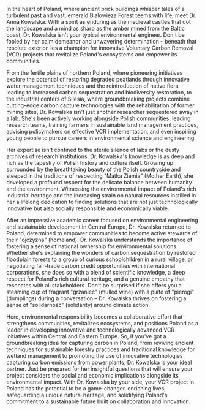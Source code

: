 In the heart of Poland, where ancient brick buildings whisper tales of a turbulent past and vast, emerald Bialowieza Forest teems with life, meet Dr. Anna Kowalska. With a spirit as enduring as the medieval castles that dot the landscape and a mind as sharp as the amber mined from the Baltic coast, Dr. Kowalska isn't your typical environmental engineer. Don't be fooled by her calm demeanor and unwavering determination – beneath that resolute exterior lies a champion for innovative Voluntary Carbon Removal (VCR) projects that revitalize Poland's ecosystems and empower its communities.

From the fertile plains of northern Poland, where pioneering initiatives explore the potential of restoring degraded peatlands through innovative water management techniques and the reintroduction of native flora, leading to increased carbon sequestration and biodiversity restoration, to the industrial centers of Silesia, where groundbreaking projects combine cutting-edge carbon capture technologies with the rehabilitation of former mining sites, Dr. Kowalska isn't just another researcher sequestered away in a lab. She's been actively working alongside Polish communities, leading research teams, training farmers in sustainable land management practices, advising policymakers on effective VCR implementation, and even inspiring young people to pursue careers in environmental science and engineering.

Her expertise isn't confined to the sterile silence of labs or the dusty archives of research institutions. Dr. Kowalska's knowledge is as deep and rich as the tapestry of Polish history and culture itself. Growing up surrounded by the breathtaking beauty of the Polish countryside and steeped in the traditions of respecting "Matka Ziemia" (Mother Earth), she developed a profound respect for the delicate balance between humanity and the environment. Witnessing the environmental impact of Poland's rich industrial heritage and the increasing strain on natural resources instilled in her a lifelong dedication to finding solutions that are not just technologically innovative but also socially responsible and economically viable.

After an impressive academic career focused on environmental engineering and sustainable development in Central Europe, Dr. Kowalska returned to Poland, determined to empower communities to become active stewards of their "ojczyzna" (homeland). Dr. Kowalska understands the importance of fostering a sense of national ownership for environmental solutions. Whether she's explaining the wonders of carbon sequestration by restored floodplain forests to a group of curious schoolchildren in a rural village, or negotiating fair-trade carbon credit opportunities with international corporations, she does so with a blend of scientific knowledge, a deep respect for Poland's rich cultural heritage, and a genuine empathy that resonates with all stakeholders. Don't be surprised if she offers you a steaming cup of fragrant "grzaniec" (mulled wine) with a plate of "pierogi" (dumplings) during a conversation – Dr. Kowalska thrives on fostering a sense of "solidarność" (solidarity) around climate action.

Here, environmental responsibility becomes a collaborative effort that strengthens communities, revitalizes ecosystems, and positions Poland as a leader in developing innovative and technologically advanced VCR initiatives within Central and Eastern Europe. So, if you've got a groundbreaking idea for capturing carbon in Poland, from reviving ancient techniques for sustainable forestry practices and traditional knowledge for wetland management to promoting the use of innovative technologies capturing carbon emissions from power plants, Dr. Kowalska is your ideal partner. Just be prepared for her insightful questions that will ensure your project considers the social and economic implications alongside its environmental impact. With Dr. Kowalska by your side, your VCR project in Poland has the potential to be a game-changer, enriching lives, safeguarding a unique natural heritage, and solidifying Poland's commitment to a sustainable future built on collaboration and innovation. 
